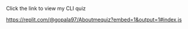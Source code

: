 Click the link to view my CLI quiz 

https://replit.com/@gopala97/Aboutmequiz?embed=1&output=1#index.js